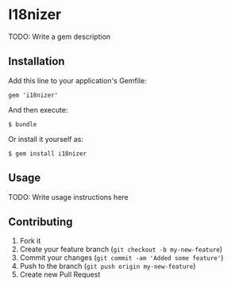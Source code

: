 # I18nizer

TODO: Write a gem description

## Installation

Add this line to your application's Gemfile:

    gem 'i18nizer'

And then execute:

    $ bundle

Or install it yourself as:

    $ gem install i18nizer

## Usage

TODO: Write usage instructions here

## Contributing

1. Fork it
2. Create your feature branch (`git checkout -b my-new-feature`)
3. Commit your changes (`git commit -am 'Added some feature'`)
4. Push to the branch (`git push origin my-new-feature`)
5. Create new Pull Request
